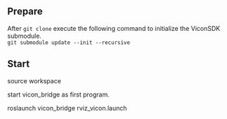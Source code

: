 ## Prepare
After `git clone` execute the following command to initialize the ViconSDK submodule. \
`git submodule update --init --recursive`

## Start
source workspace

start vicon_bridge as first program.

roslaunch vicon_bridge rviz_vicon.launch
